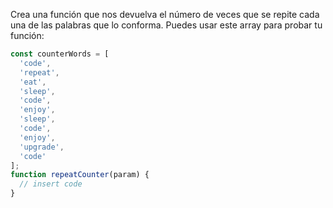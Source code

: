 Crea una función que nos devuelva el número de veces que se repite cada una de las palabras que lo conforma.  Puedes usar este array para probar tu función:

```js
const counterWords = [
  'code',
  'repeat',
  'eat',
  'sleep',
  'code',
  'enjoy',
  'sleep',
  'code',
  'enjoy',
  'upgrade',
  'code'
];
function repeatCounter(param) {
  // insert code
}
```